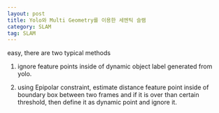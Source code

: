 ```yaml
---
layout: post
title: Yolo와 Multi Geometry를 이용한 세멘틱 슬램
category: SLAM
tag: SLAM
---
```


easy, there are two typical methods

1) ignore feature points inside of dynamic object label generated from yolo.

2) using Epipolar constraint, estimate distance feature point inside of boundary box between two frames
and if it is over than certain threshold, then define it as dynamic point and ignore it.
